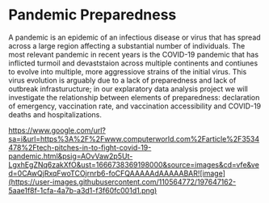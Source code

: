 # Pandemic Preparedness
A pandemic is an epidemic of an infectious disease or virus that has spread across a large region affecting a substantial number of individuals. 
The most relevant pandemic in recent years is the COVID-19 pandemic that has inflicted turmoil and devaststaion across multiple continents and contiunes to evolve into multiple, more aggressiove strains of the initial virus. This virus evolution is arguably due to a lack of preparedness and lack of outbreak infrasturucture; in our explaratory data analysis project we will investigate the relationship between elements of preparedness: declaration of emergency, vaccination rate, and vaccination accessibility and COVID-19 deaths and hospitalizations. 

https://www.google.com/url?sa=i&url=https%3A%2F%2Fwww.computerworld.com%2Farticle%2F3534478%2Ftech-pitches-in-to-fight-covid-19-pandemic.html&psig=AOvVaw2p5Ut-LgxhEgZNq6zakXfO&ust=1666738369198000&source=images&cd=vfe&ved=0CAwQjRxqFwoTCOjrnrb6-foCFQAAAAAdAAAAABAR![image](https://user-images.githubusercontent.com/110564772/197647162-5aae1f8f-1cfa-4a7b-a3d1-f3f60fc001d1.png)
